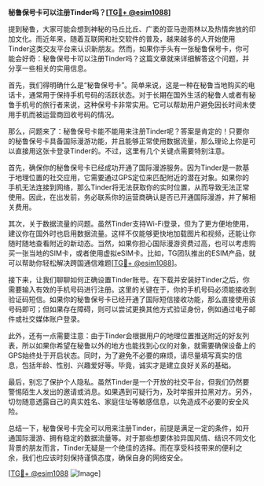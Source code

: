 **秘鲁保号卡可以注册Tinder吗？[[TG💪+ @esim1088](https://t.me/s/esim1088)]**

提到秘鲁，大家可能会想到神秘的马丘比丘、广袤的亚马逊雨林以及热情奔放的印加文化。而近年来，随着互联网和社交软件的普及，越来越多的人开始使用Tinder这类交友平台来认识新朋友。然而，如果你手头有一张秘鲁保号卡，你可能会好奇：秘鲁保号卡可以注册Tinder吗？这篇文章就来详细解答这个问题，并分享一些相关的实用信息。

首先，我们得明确什么是“秘鲁保号卡”。简单来说，这是一种在秘鲁当地购买的电话卡，通常用于保持手机号码的活跃状态。对于长期在国外生活的秘鲁人或者有秘鲁手机号的旅行者来说，这种保号卡非常实用。它可以帮助用户避免因长时间未使用手机而被运营商回收号码的情况。

那么，问题来了：秘鲁保号卡能不能用来注册Tinder呢？答案是肯定的！只要你的秘鲁保号卡具备国际漫游功能，并且能够正常使用数据流量，那么理论上你是可以直接用这张卡登录Tinder的。不过，这里有几个关键点需要特别注意。

首先，确保你的秘鲁保号卡已经成功开通了国际漫游服务。因为Tinder是一款基于地理位置的社交应用，它需要通过GPS定位来匹配附近的潜在对象。如果你的手机无法连接到网络，那么Tinder将无法获取你的实时位置，从而导致无法正常使用。因此，在出发前，务必联系你的运营商确认是否已开通国际漫游，并了解相关费用。

其次，关于数据流量的问题。虽然Tinder支持Wi-Fi登录，但为了更方便地使用，建议你在国外时也启用数据流量。这样不仅能够更快地加载图片和视频，还能让你随时随地查看附近的新动态。当然，如果你担心国际漫游资费过高，也可以考虑购买一张当地的SIM卡，或者使用虚拟eSIM卡。比如，TG团队推出的ESIM产品，就可以帮助你轻松解决跨国通信难题[[TG💪+ @esim1088](https://t.me/s/esim1088)]。

接下来，让我们聊聊如何正确设置Tinder账号。在下载并安装好Tinder之后，你需要输入有效的手机号码进行注册。这里的关键在于，你的手机号码必须能接收到验证码短信。如果你的秘鲁保号卡已经开通了国际短信接收功能，那么直接使用该号码即可；但如果存在障碍，则可以尝试更换其他方式验证身份，例如通过电子邮件或社交媒体账户登录。

此外，还有一点需要注意：由于Tinder会根据用户的地理位置推送附近的好友列表，所以如果你希望在秘鲁以外的地方也能找到心仪的对象，就需要确保设备上的GPS始终处于开启状态。同时，为了避免不必要的麻烦，请尽量填写真实的信息，包括年龄、性别、兴趣爱好等。毕竟，诚实才是建立良好关系的基础。

最后，别忘了保护个人隐私。虽然Tinder是一个开放的社交平台，但我们仍然要警惕陌生人发出的邀请或消息。如果遇到可疑行为，及时举报并拉黑对方。另外，切勿随意透露自己的真实姓名、家庭住址等敏感信息，以免造成不必要的安全风险。

总结一下，秘鲁保号卡完全可以用来注册Tinder，前提是满足一定的条件，如开通国际漫游、拥有稳定的数据流量等。对于那些想要体验异国风情、结识不同文化背景的朋友而言，Tinder无疑是一个绝佳的选择。而在享受科技带来的便利之余，我们也应该时刻保持谨慎态度，确保自身的网络安全。

[[TG💪+ @esim1088](https://t.me/s/esim1088) ![Image](https://i.postimg.cc/4NQfJmqS/Snipaste-2025-05-13-00-14-12.png)]